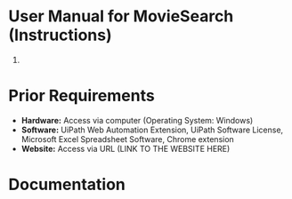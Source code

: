 # User Manual for MovieSearch (Instructions)
  1. 

# Prior Requirements
- **Hardware:** Access via computer (Operating System: Windows)
- **Software:** UiPath Web Automation Extension, UiPath Software License, Microsoft Excel Spreadsheet Software, Chrome extension
- **Website:** Access via URL (LINK TO THE WEBSITE HERE)

# Documentation 
